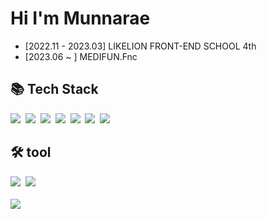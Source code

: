  
# Hi I'm Munnarae 

- [2022.11 - 2023.03] LIKELION FRONT-END SCHOOL 4th
- [2023.06 ~ ] MEDIFUN.Fnc

## 📚 Tech Stack
<a href="#">
<img src="https://img.shields.io/badge/Javascript-F7DF1E?style=flat-square&logo=javascript&logoColor=white"/></a>&nbsp
<a href="#">
<img src="https://img.shields.io/badge/Typescript-3178C6?style=flat-square&logo=typescript&logoColor=white"/></a>&nbsp
<a href="#">
<img src="https://img.shields.io/badge/React-61DAFB?style=flat-square&logo=react&logoColor=white"/></a>&nbsp
<a href="#">
 <img src="https://img.shields.io/badge/Redux-764ABC?style=flat-square&logo=redux&logoColor=white"/></a>&nbsp
<a href="#">
<img src="https://img.shields.io/badge/Sass-CC6699?style=flat-square&logo=css3&logoColor=white"/></a>&nbsp
<a href="#">
<img src="https://img.shields.io/badge/HTML5-E34F26?style=flat-square&logo=html5&logoColor=white"/></a>&nbsp
<a href="#">
<img src="https://img.shields.io/badge/Css-1572B6?style=flat-square&logo=css3&logoColor=white"/></a>&nbsp


## 🛠️ tool
<a href="#">
<img src="https://img.shields.io/badge/Notion-fff?style=flat-square&logo=notion&logoColor=black"/></a>&nbsp
<a href="#">
<a href="#">
<img src="https://img.shields.io/badge/Figma-F24E1E?style=flat-square&logo=Figma&logoColor=white"/></a>&nbsp
<a href="#">
<br/>
<br/>
<a href="https://hits.seeyoufarm.com"><img src="https://hits.seeyoufarm.com/api/count/incr/badge.svg?url=https%3A%2F%2Fgithub.com%2Fskfo138&count_bg=%2347B3BA&title_bg=%23555555&icon=github.svg&icon_color=%23E7E7E7&title=Github&edge_flat=false"/></a>

